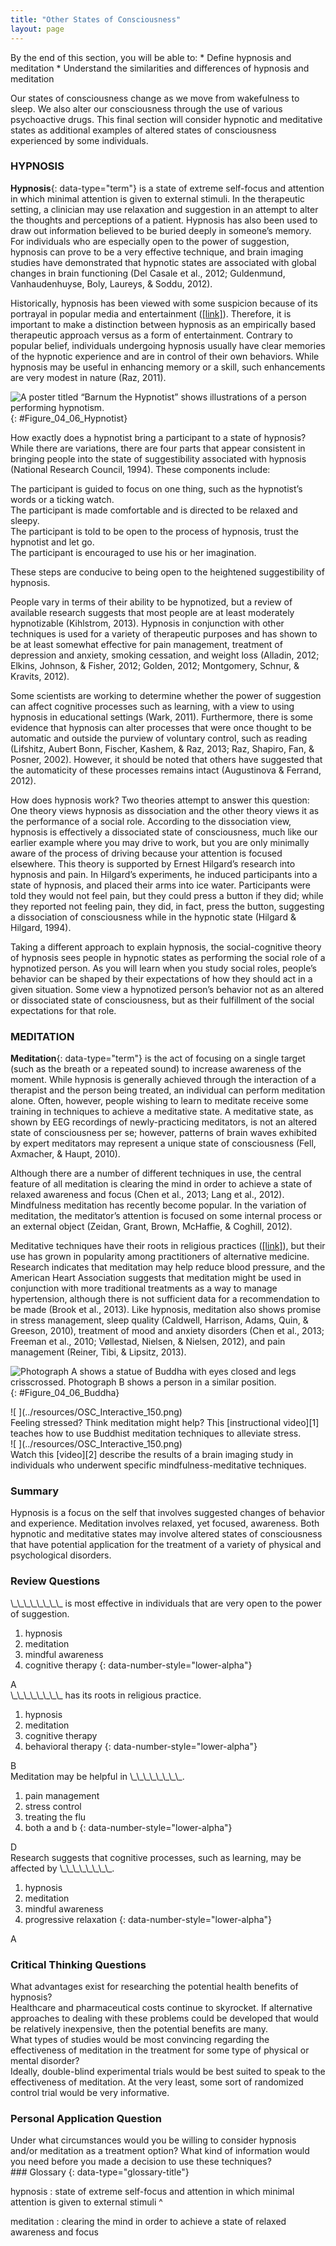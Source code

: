 ```yaml
---
title: "Other States of Consciousness"
layout: page
---
```



<div data-type="abstract" markdown="1">
By the end of this section, you will be able to:
* Define hypnosis and meditation
* Understand the similarities and differences of hypnosis and meditation

</div>

Our states of consciousness change as we move from wakefulness to sleep. We also alter our consciousness through the use of various psychoactive drugs. This final section will consider hypnotic and meditative states as additional examples of altered states of consciousness experienced by some individuals.

### HYPNOSIS

**Hypnosis**{: data-type="term"} is a state of extreme self-focus and attention in which minimal attention is given to external stimuli. In the therapeutic setting, a clinician may use relaxation and suggestion in an attempt to alter the thoughts and perceptions of a patient. Hypnosis has also been used to draw out information believed to be buried deeply in someone’s memory. For individuals who are especially open to the power of suggestion, hypnosis can prove to be a very effective technique, and brain imaging studies have demonstrated that hypnotic states are associated with global changes in brain functioning (Del Casale et al., 2012; Guldenmund, Vanhaudenhuyse, Boly, Laureys, &amp; Soddu, 2012).

Historically, hypnosis has been viewed with some suspicion because of its portrayal in popular media and entertainment ([\[link\]](#Figure_04_06_Hypnotist)). Therefore, it is important to make a distinction between hypnosis as an empirically based therapeutic approach versus as a form of entertainment. Contrary to popular belief, individuals undergoing hypnosis usually have clear memories of the hypnotic experience and are in control of their own behaviors. While hypnosis may be useful in enhancing memory or a skill, such enhancements are very modest in nature (Raz, 2011).

 ![A poster titled &#x201C;Barnum the Hypnotist&#x201D; shows illustrations of a person performing hypnotism.](../resources/CNX_Psych_04_06_Hypnotist.jpg "Popular portrayals of hypnosis have led to some widely-held misconceptions."){: #Figure_04_06_Hypnotist}

How exactly does a hypnotist bring a participant to a state of hypnosis? While there are variations, there are four parts that appear consistent in bringing people into the state of suggestibility associated with hypnosis (National Research Council, 1994). These components include:

<div data-type="list" data-list-type="bulleted">
<div data-type="item">
The participant is guided to focus on one thing, such as the hypnotist’s words or a ticking watch.
</div>
<div data-type="item">
The participant is made comfortable and is directed to be relaxed and sleepy.
</div>
<div data-type="item">
The participant is told to be open to the process of hypnosis, trust the hypnotist and let go.
</div>
<div data-type="item">
The participant is encouraged to use his or her imagination.
</div>
</div>

These steps are conducive to being open to the heightened suggestibility of hypnosis.

People vary in terms of their ability to be hypnotized, but a review of available research suggests that most people are at least moderately hypnotizable (Kihlstrom, 2013). Hypnosis in conjunction with other techniques is used for a variety of therapeutic purposes and has shown to be at least somewhat effective for pain management, treatment of depression and anxiety, smoking cessation, and weight loss (Alladin, 2012; Elkins, Johnson, &amp; Fisher, 2012; Golden, 2012; Montgomery, Schnur, &amp; Kravits, 2012).

Some scientists are working to determine whether the power of suggestion can affect cognitive processes such as learning, with a view to using hypnosis in educational settings (Wark, 2011). Furthermore, there is some evidence that hypnosis can alter processes that were once thought to be automatic and outside the purview of voluntary control, such as reading (Lifshitz, Aubert Bonn, Fischer, Kashem, &amp; Raz, 2013; Raz, Shapiro, Fan, &amp; Posner, 2002). However, it should be noted that others have suggested that the automaticity of these processes remains intact (Augustinova &amp; Ferrand, 2012).

How does hypnosis work? Two theories attempt to answer this question: One theory views hypnosis as dissociation and the other theory views it as the performance of a social role. According to the dissociation view, hypnosis is effectively a dissociated state of consciousness, much like our earlier example where you may drive to work, but you are only minimally aware of the process of driving because your attention is focused elsewhere. This theory is supported by Ernest Hilgard’s research into hypnosis and pain. In Hilgard’s experiments, he induced participants into a state of hypnosis, and placed their arms into ice water. Participants were told they would not feel pain, but they could press a button if they did; while they reported not feeling pain, they did, in fact, press the button, suggesting a dissociation of consciousness while in the hypnotic state (Hilgard &amp; Hilgard, 1994).

Taking a different approach to explain hypnosis, the social-cognitive theory of hypnosis sees people in hypnotic states as performing the social role of a hypnotized person. As you will learn when you study social roles, people’s behavior can be shaped by their expectations of how they should act in a given situation. Some view a hypnotized person’s behavior not as an altered or dissociated state of consciousness, but as their fulfillment of the social expectations for that role.

### MEDITATION

**Meditation**{: data-type="term"} is the act of focusing on a single target (such as the breath or a repeated sound) to increase awareness of the moment. While hypnosis is generally achieved through the interaction of a therapist and the person being treated, an individual can perform meditation alone. Often, however, people wishing to learn to meditate receive some training in techniques to achieve a meditative state. A meditative state, as shown by EEG recordings of newly-practicing meditators, is not an altered state of consciousness per se; however, patterns of brain waves exhibited by expert meditators may represent a unique state of consciousness (Fell, Axmacher, &amp; Haupt, 2010).

Although there are a number of different techniques in use, the central feature of all meditation is clearing the mind in order to achieve a state of relaxed awareness and focus (Chen et al., 2013; Lang et al., 2012). Mindfulness meditation has recently become popular. In the variation of meditation, the meditator’s attention is focused on some internal process or an external object (Zeidan, Grant, Brown, McHaffie, &amp; Coghill, 2012).

Meditative techniques have their roots in religious practices ([\[link\]](#Figure_04_06_Buddha)), but their use has grown in popularity among practitioners of alternative medicine. Research indicates that meditation may help reduce blood pressure, and the American Heart Association suggests that meditation might be used in conjunction with more traditional treatments as a way to manage hypertension, although there is not sufficient data for a recommendation to be made (Brook et al., 2013). Like hypnosis, meditation also shows promise in stress management, sleep quality (Caldwell, Harrison, Adams, Quin, &amp; Greeson, 2010), treatment of mood and anxiety disorders (Chen et al., 2013; Freeman et al., 2010; Vøllestad, Nielsen, &amp; Nielsen, 2012), and pain management (Reiner, Tibi, &amp; Lipsitz, 2013).

 ![Photograph A shows a statue of Buddha with eyes closed and legs crisscrossed. Photograph B shows a person in a similar position.](../resources/CNX_Psych_04_06_Buddha.jpg "(a) This is a statue of a meditating Buddha, representing one of the many religious traditions of which meditation plays a part. (b) People practicing meditation may experience an alternate state of consciousness. (credit a: modification of work by Jim Epler; credit b: modification of work by Caleb Roenigk)"){: #Figure_04_06_Buddha}

<div data-type="note" data-has-label="true" class="psychology link-to-learning" data-label="Link to Learning" markdown="1">
<div data-type="media" data-alt=" ">
![ ](../resources/OSC_Interactive_150.png)
</div>
Feeling stressed? Think meditation might help? This [instructional video][1] teaches how to use Buddhist meditation techniques to alleviate stress.

</div>

<div data-type="note" data-has-label="true" class="psychology link-to-learning" data-label="Link to Learning" markdown="1">
<div data-type="media" data-alt=" ">
![ ](../resources/OSC_Interactive_150.png)
</div>
Watch this [video][2] describe the results of a brain imaging study in individuals who underwent specific mindfulness-meditative techniques.

</div>

### Summary

Hypnosis is a focus on the self that involves suggested changes of behavior and experience. Meditation involves relaxed, yet focused, awareness. Both hypnotic and meditative states may involve altered states of consciousness that have potential application for the treatment of a variety of physical and psychological disorders.

### Review Questions

<div data-type="exercise">
<div data-type="problem" markdown="1">
\_\_\_\_\_\_\_\_ is most effective in individuals that are very open to the power of suggestion.

1.  hypnosis
2.  meditation
3.  mindful awareness
4.  cognitive therapy
{: data-number-style="lower-alpha"}

</div>
<div data-type="solution" markdown="1">
A

</div>
</div>

<div data-type="exercise">
<div data-type="problem" markdown="1">
\_\_\_\_\_\_\_\_ has its roots in religious practice.

1.  hypnosis
2.  meditation
3.  cognitive therapy
4.  behavioral therapy
{: data-number-style="lower-alpha"}

</div>
<div data-type="solution" markdown="1">
B

</div>
</div>

<div data-type="exercise">
<div data-type="problem" markdown="1">
Meditation may be helpful in \_\_\_\_\_\_\_\_.

1.  pain management
2.  stress control
3.  treating the flu
4.  both a and b
{: data-number-style="lower-alpha"}

</div>
<div data-type="solution" markdown="1">
D

</div>
</div>

<div data-type="exercise">
<div data-type="problem" markdown="1">
Research suggests that cognitive processes, such as learning, may be affected by \_\_\_\_\_\_\_\_.

1.  hypnosis
2.  meditation
3.  mindful awareness
4.  progressive relaxation
{: data-number-style="lower-alpha"}

</div>
<div data-type="solution" markdown="1">
A

</div>
</div>

### Critical Thinking Questions

<div data-type="exercise">
<div data-type="problem" markdown="1">
What advantages exist for researching the potential health benefits of hypnosis?

</div>
<div data-type="solution" markdown="1">
Healthcare and pharmaceutical costs continue to skyrocket. If alternative approaches to dealing with these problems could be developed that would be relatively inexpensive, then the potential benefits are many.

</div>
</div>

<div data-type="exercise">
<div data-type="problem" markdown="1">
What types of studies would be most convincing regarding the effectiveness of meditation in the treatment for some type of physical or mental disorder?

</div>
<div data-type="solution" markdown="1">
Ideally, double-blind experimental trials would be best suited to speak to the effectiveness of meditation. At the very least, some sort of randomized control trial would be very informative.

</div>
</div>

### Personal Application Question

<div data-type="exercise">
<div data-type="problem" markdown="1">
Under what circumstances would you be willing to consider hypnosis and/or meditation as a treatment option? What kind of information would you need before you made a decision to use these techniques?

</div>
</div>

<div data-type="glossary" markdown="1">
### Glossary
{: data-type="glossary-title"}

hypnosis
: state of extreme self-focus and attention in which minimal attention is given to external stimuli
^

meditation
: clearing the mind in order to achieve a state of relaxed awareness and focus

</div>



[1]: https://www.youtube.com/watch?v=Lkb1YWEPCxw
[2]: http://openstaxcollege.org/l/brainimaging
